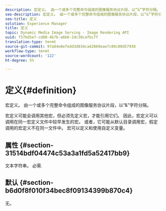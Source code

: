 ```yaml
---
description: 宏定义。 由一个或多个完整命令组成的图像服务协议片段，以“&”字符分隔。
seo-description: 宏定义。 由一个或多个完整命令组成的图像服务协议片段，以“&”字符分隔。
seo-title: 定义
solution: Experience Manager
title: 定义
topic: Dynamic Media Image Serving - Image Rendering API
uuid: f576d5e7-cd80-4b7b-a6b6-2dc38cafbc7f
translation-type: tm+mt
source-git-commit: 97a84e8e7edd3d834ca42069eae7c09c00d57938
workflow-type: tm+mt
source-wordcount: '122'
ht-degree: 5%

---
```



# 定义{#definition}

宏定义。 由一个或多个完整命令组成的图像服务协议片段，以“&amp;”字符分隔。

宏定义可能会调用其他宏，但必须先定义宏，才能引用它们。 因此，宏定义可以调用在同一宏定义文件中较早发生的宏。 或者，它可能从默认目录调用宏，假定调用的宏定义不在同一文件中。 宏可以定义和使用自定义变量。

## 属性 {#section-31514bdf04474c53a3a1fd5a52417bb9}

文本字符串。 必需.

## 默认 {#section-b6d0f8f010f34bec8f09134399b870c4}

无。
